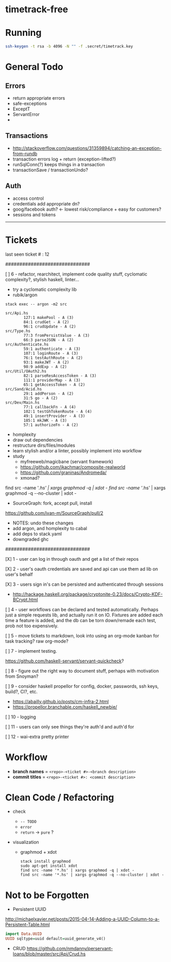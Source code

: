 # timetrack-free

# Running

```bash
ssh-keygen -t rsa -b 4096 -N "" -f .secret/timetrack.key
```

# General Todo

## Errors
- return appropriate errors
- safe-exceptions
- ExceptT
- ServantError
- 

## Transactions
- http://stackoverflow.com/questions/31359894/catching-an-exception-from-rundb
- transaction errors log + return (exception-lifted?)
- runSqlConn(?) keeps things in a transaction
- transactionSave / transactionUndo?

## Auth
- access control
- credentials add appropriate dn?
- goog/facebook auth? <- lowest risk/compliance + easy for customers?
- sessions and tokens

--------------------------------------------------

# Tickets

last seen ticket # : 12


##############################

[ ] 6 - refactor, rearchitect, implement code quality stuff,
cyclomatic complexity?, stylish haskell, linter...

- try a cyclomatic complexity lib
- rubik/argon

`stack exec -- argon -m2 src`

```
src/Api.hs
        127:1 makePool - A (3)
        84:1 crudGet - A (2)
        96:1 crudUpdate - A (2)
src/Type.hs
        77:3 fromPersistValue - A (3)
        66:3 parseJSON - A (2)
src/Authenticate.hs
        59:1 authenticate - A (3)
        107:1 loginRoute - A (3)
        76:1 testAuthRoute - A (2)
        93:1 makeJWT - A (2)
        98:9 addExp - A (2)
src/Util/OAuth2.hs
        82:1 parseResAccessToken - A (3)
        111:1 providerMap - A (3)
        65:1 getAccessToken - A (2)
src/Sand/Acid.hs
        29:1 addPerson - A (2)
        31:5 go - A (2)
src/Dev/Main.hs
        77:1 callbackFn - A (4)
        102:1 testGhTokenRoute - A (4)
        49:1 insertProvider - A (3)
        185:1 mkJWK - A (3)
        57:1 authorizeFn - A (2)
```

- homplexity
- draw out dependencies
- restructure dirs/files/modules
- learn stylish and/or a linter, possibly implement into workflow
- study
  - myfreeweb/magicbane (servant framework)
  - https://github.com/jkachmar/composite-realworld
  - https://github.com/graninas/Andromeda/
  - xmonad?

find src -name '*.hs' | xargs graphmod -q | xdot -
find src -name '*.hs' | xargs graphmod -q --no-cluster | xdot -


- SourceGraph: fork, accept pull, install

https://github.com/ivan-m/SourceGraph/pull/2

- NOTES: undo these changes
- add argon, and homplexity to cabal
- add deps to stack.yaml
- downgraded ghc

##############################


[X] 1 - user can log in through oauth and get a list of their repos

[X] 2 - user's oauth credentials are saved and api can use them ad lib
on user's behalf

[X] 3 - users sign in's can be persisted and authenticated through
sessions

- http://hackage.haskell.org/package/cryptonite-0.23/docs/Crypto-KDF-BCrypt.html

[ ] 4 - user workflows can be declared and tested
automatically. Perhaps just a simple requests lib, and actually run it
on IO. Fixtures are added each time a feature is added, and the db can
be torn down/remade each test, prob not too expensively.

[ ] 5 - move tickets to markdown, look into using an org-mode kanban
for task tracking? raw org-mode?

[ ] 7 - implement testing.

https://github.com/haskell-servant/servant-quickcheck?

[ ] 8 - figure out the right way to document stuff, perhaps with
motivation from Snoyman?

[ ] 9 - consider haskell propellor for config, docker, passwords, ssh
keys, build?, CI?, etc.

- https://abailly.github.io/posts/cm-infra-2.html
- https://propellor.branchable.com/haskell_newbie/

[ ] 10 - logging

[ ] 11 - users can only see things they're auth'd and auth'd for

[ ] 12 - wai-extra pretty printer


# Workflow

- **branch names** = `<repo>-<ticket #>-<branch description>`
- **commit titles** = `<repo>-<ticket #>: <commit description>`

# Clean Code / Refactoring

- check
  - `-- TODO`
  - `error`
  - `return` -> `pure` ?
  
- visualization
  - graphmod + xdot
    ```
    stack install graphmod
    sudo apt-get install xdot
    find src -name '*.hs' | xargs graphmod -q | xdot -
    find src -name '*.hs' | xargs graphmod -q --no-cluster | xdot -
    ```
    
    
# Not to be Forgotten

- Persistent UUID

http://michaelxavier.net/posts/2015-04-14-Adding-a-UUID-Column-to-a-Persistent-Table.html

```haskell
import Data.UUID
UUID sqltype=uuid default=uuid_generate_v4()
```

- CRUD
https://github.com/nmdanny/perservant-loans/blob/master/src/Api/Crud.hs

